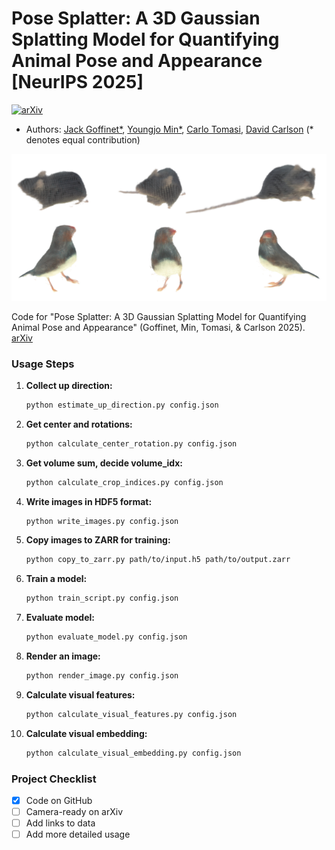 # Pose Splatter: A 3D Gaussian Splatting Model for Quantifying Animal Pose and Appearance [NeurIPS 2025]
[![arXiv](https://img.shields.io/badge/arXiv-2505.18342-b31b1b.svg)](https://arxiv.org/pdf/2505.18342.pdf) 

- Authors: [Jack Goffinet*](https://scholar.google.com/citations?user=-oXW2RYAAAAJ&hl=en),  [Youngjo Min*](https://sites.google.com/view/youngjo-min),  [Carlo Tomasi](https://users.cs.duke.edu/~tomasi/), [David Carlson](https://carlson.pratt.duke.edu/) (* denotes equal contribution)
<div align="center">

![Teaser Image](assets/teaser.png)

</div>


Code for "Pose Splatter: A 3D Gaussian Splatting Model for Quantifying Animal Pose and Appearance" (Goffinet, Min, Tomasi, & Carlson 2025). [arXiv](https://arxiv.org/abs/2505.18342)


### Usage Steps

1. **Collect up direction:**
    ```bash
    python estimate_up_direction.py config.json
    ```

2. **Get center and rotations:**
    ```bash
    python calculate_center_rotation.py config.json
    ```

3. **Get volume sum, decide volume_idx:**
    ```bash
    python calculate_crop_indices.py config.json
    ```

4. **Write images in HDF5 format:**
    ```bash
    python write_images.py config.json
    ```

5. **Copy images to ZARR for training:**
    ```bash
    python copy_to_zarr.py path/to/input.h5 path/to/output.zarr
    ```

6. **Train a model:**
    ```bash
    python train_script.py config.json
    ```

7. **Evaluate model:**
    ```bash
    python evaluate_model.py config.json
    ```

8. **Render an image:**
    ```bash
    python render_image.py config.json
    ```

9. **Calculate visual features:**
    ```bash
    python calculate_visual_features.py config.json
    ```

10. **Calculate visual embedding:**
    ```bash
    python calculate_visual_embedding.py config.json
    ```

### Project Checklist
- [x] Code on GitHub
- [ ] Camera-ready on arXiv
- [ ] Add links to data
- [ ] Add more detailed usage
